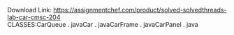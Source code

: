 Download Link: https://assignmentchef.com/product/solved-solvedthreads-lab-car-cmsc-204
<br>
CLASSES:CarQueue . javaCar . javaCarFrame . javaCarPanel . java